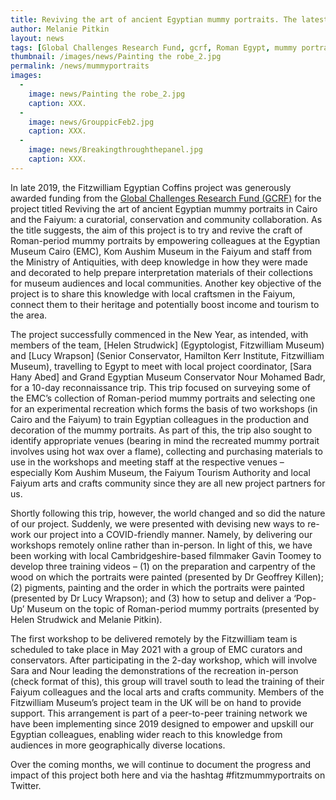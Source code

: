 ```yaml
---
title: Reviving the art of ancient Egyptian mummy portraits. The latest project for the Fitzwilliam Egyptian Coffins team.
author: Melanie Pitkin
layout: news
tags: [Global Challenges Research Fund, gcrf, Roman Egypt, mummy portraits, Faiyum portraits, Fayum portraits]
thumbnail: /images/news/Painting the robe_2.jpg
permalink: /news/mummyportraits
images:
  -
    image: news/Painting the robe_2.jpg
    caption: XXX.
  -
    image: news/GrouppicFeb2.jpg
    caption: XXX.
  -
    image: news/Breakingthroughthepanel.jpg
    caption: XXX.
---
```


In late 2019, the Fitzwilliam Egyptian Coffins project was generously awarded funding from the [Global Challenges Research Fund (GCRF)](https://www.ukri.org/our-work/collaborating-internationally/global-challenges-research-fund/) for the project titled Reviving the art of ancient Egyptian mummy portraits in Cairo and the Faiyum: a curatorial, conservation and community collaboration.  As the title suggests, the aim of this project is to try and revive the craft of Roman-period mummy portraits by empowering colleagues at the Egyptian Museum Cairo (EMC), Kom Aushim Museum in the Faiyum and staff from the Ministry of Antiquities, with deep knowledge in how they were made and decorated to help prepare interpretation materials of their collections for museum audiences and local communities. Another key objective of the project is to share this knowledge with local craftsmen in the Faiyum, connect them to their heritage and potentially boost income and tourism to the area.

The project successfully commenced in the New Year, as intended, with members of the team, [Helen Strudwick] (Egyptologist, Fitzwilliam Museum) and [Lucy Wrapson] (Senior Conservator, Hamilton Kerr Institute, Fitzwilliam Museum), travelling to Egypt to meet with local project coordinator, [Sara Hany Abed] and Grand Egyptian Museum Conservator Nour Mohamed Badr, for a 10-day reconnaissance trip. This trip focused on surveying some of the EMC’s collection of Roman-period mummy portraits and selecting one for an experimental recreation which forms the basis of two workshops (in Cairo and the Faiyum) to train Egyptian colleagues in the production and decoration of the mummy portraits. As part of this, the trip also sought to identify appropriate venues (bearing in mind the recreated mummy portrait involves using hot wax over a flame), collecting and purchasing materials to use in the workshops and meeting staff at the respective venues – especially Kom Aushim Museum, the Faiyum Tourism Authority and local Faiyum arts and crafts community since they are all new project partners for us.

Shortly following this trip, however, the world changed and so did the nature of our project. Suddenly, we were presented with devising new ways to re-work our project into a COVID-friendly manner. Namely, by delivering our workshops remotely online rather than in-person. In light of this, we have been working with local Cambridgeshire-based filmmaker Gavin Toomey to develop three training videos – (1) on the preparation and carpentry of the wood on which the portraits were painted (presented by Dr Geoffrey Killen); (2) pigments, painting and the order in which the portraits were painted (presented by Dr Lucy Wrapson); and (3) how to setup and deliver a ‘Pop-Up’ Museum on the topic of Roman-period mummy portraits (presented by Helen Strudwick and Melanie Pitkin). 

The first workshop to be delivered remotely by the Fitzwilliam team is scheduled to take place in May 2021 with a group of EMC curators and conservators. After participating in the 2-day workshop, which will involve Sara and Nour leading the demonstrations of the recreation in-person (check format of this), this group will travel south to lead the training of their Faiyum colleagues and the local arts and crafts community. Members of the Fitzwilliam Museum’s project team in the UK will be on hand to provide support. This arrangement is part of a peer-to-peer training network we have been implementing since 2019 designed to empower and upskill our Egyptian colleagues, enabling wider reach to this knowledge from audiences in more geographically diverse locations.

Over the coming months, we will continue to document the progress and impact of this project both here and via the hashtag #fitzmummyportraits on Twitter. 
